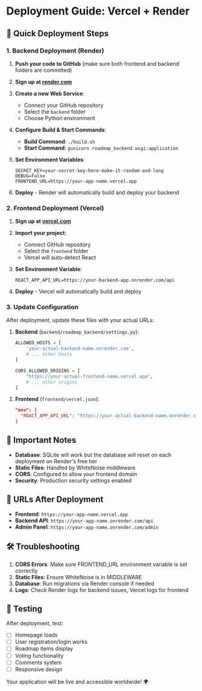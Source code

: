 # Deployment Guide: Vercel + Render

## 🚀 Quick Deployment Steps

### 1. Backend Deployment (Render)

1. **Push your code to GitHub** (make sure both frontend and backend folders are committed)

2. **Sign up at [render.com](https://render.com)**

3. **Create a new Web Service**:
   - Connect your GitHub repository
   - Select the `backend` folder
   - Choose Python environment

4. **Configure Build & Start Commands**:
   - **Build Command**: `./build.sh`
   - **Start Command**: `gunicorn roadmap_backend.wsgi:application`

5. **Set Environment Variables**:
   ```
   SECRET_KEY=your-secret-key-here-make-it-random-and-long
   DEBUG=False
   FRONTEND_URL=https://your-app-name.vercel.app
   ```

6. **Deploy** - Render will automatically build and deploy your backend

### 2. Frontend Deployment (Vercel)

1. **Sign up at [vercel.com](https://vercel.com)**

2. **Import your project**:
   - Connect GitHub repository
   - Select the `frontend` folder
   - Vercel will auto-detect React

3. **Set Environment Variable**:
   ```
   REACT_APP_API_URL=https://your-backend-app.onrender.com/api
   ```

4. **Deploy** - Vercel will automatically build and deploy

### 3. Update Configuration

After deployment, update these files with your actual URLs:

1. **Backend** (`backend/roadmap_backend/settings.py`):
   ```python
   ALLOWED_HOSTS = [
       'your-actual-backend-name.onrender.com',
       # ... other hosts
   ]
   
   CORS_ALLOWED_ORIGINS = [
       "https://your-actual-frontend-name.vercel.app",
       # ... other origins
   ]
   ```

2. **Frontend** (`frontend/vercel.json`):
   ```json
   "env": {
     "REACT_APP_API_URL": "https://your-actual-backend-name.onrender.com/api"
   }
   ```

## 🔧 Important Notes

- **Database**: SQLite will work but the database will reset on each deployment on Render's free tier
- **Static Files**: Handled by WhiteNoise middleware
- **CORS**: Configured to allow your frontend domain
- **Security**: Production security settings enabled

## 🎯 URLs After Deployment

- **Frontend**: `https://your-app-name.vercel.app`
- **Backend API**: `https://your-app-name.onrender.com/api`
- **Admin Panel**: `https://your-app-name.onrender.com/admin`

## 🛠️ Troubleshooting

1. **CORS Errors**: Make sure FRONTEND_URL environment variable is set correctly
2. **Static Files**: Ensure WhiteNoise is in MIDDLEWARE
3. **Database**: Run migrations via Render console if needed
4. **Logs**: Check Render logs for backend issues, Vercel logs for frontend

## 📱 Testing

After deployment, test:
- [ ] Homepage loads
- [ ] User registration/login works
- [ ] Roadmap items display
- [ ] Voting functionality
- [ ] Comments system
- [ ] Responsive design

Your application will be live and accessible worldwide! 🌍
